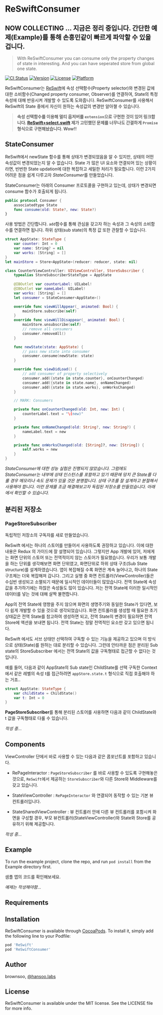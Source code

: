 # ReSwiftConsumer

## NOW COLLECTING ... 지금은 정리 중입니다. 간단한 예제(Example)를 통해 손흥민같이 빠르게 파악할 수 있을 겁니다.

> With ReSwiftConsumer you can consume only the property changes of state in interesting. And you can have seperated store from global one state.

[![CI Status](http://img.shields.io/travis/brownsoo/ReSwift-Consumer.svg?style=flat)](https://travis-ci.org/brownsoo/ReSwift-Consumer)
[![Version](https://img.shields.io/cocoapods/v/ReSwiftConsumer.svg?style=flat)](http://cocoapods.org/pods/ReSwiftConsumer)
[![License](https://img.shields.io/cocoapods/l/ReSwiftConsumer.svg?style=flat)](http://cocoapods.org/pods/ReSwiftConsumer)
[![Platform](https://img.shields.io/cocoapods/p/ReSwiftConsumer.svg?style=flat)](http://cocoapods.org/pods/ReSwiftConsumer)


ReSwiftConsumer는 [ReSwift](https://github.com/ReSwift/ReSwift)에 속성 선택함수(Property selector)와 변경된 값에 대한 소비함수(Changed property consumer, Observer)를 연결하여, State의 특정 속성에 대해 반응시켜 개발할 수 있도록 도와줍니다. ReSwiftConsumer를 사용해서 ReSwift의 State 중에서 자신이 원하는 속성값의 변경만 알아챌 수 있습니다.


> **속성 선택함수를 이용해 멀티 옵저버를 `extension`으로 구현한 것이 있어 링크합니다. [ReSwift+select.swift](https://gist.github.com/nferruzzi/a36e2be5c5da7dbe25e90a56fd1049ad) 제가 고민했던 문제를 너무나도 간결하게 `Promise`형식으로 구현해놨습니다. Wow!!**


## StateConsumer

ReSwift에서 newState 함수를 통해 상태가 변경되었음을 알 수 있지만, 상태의 어떤 속성값이 변경되었는지 알 수 없습니다. State 가 많은 UI 요소와 연결되어 있는 상황이라면, 빈번한 State updation에 대한 복잡하고 세밀한 처리가 필요합니다. 이런 2가지 어려운 점을 쉽게 다루고자 *StateConsumer*를 만들었습니다.

StateConsumer는 아래의 Consumer 프로토콜을 구현하고 있는데, 상태가 변경되면 consume 함수가 호출되게 됩니다.
```swift
public protocol Consumer {
    associatedtype State
    func consume(old: State?, new: State?)
}
```

사용 방법은 간단합니다. `add`함수를 통해 관심을 갖고자 하는 속성과 그 속성의 소비함수를 연결하면 됩니다. 하위 상태(sub state)의 특정 값 또한 관찰할 수 있습니다.

```swift
struct AppState: StateType {
    var counter: Int = 0
    var name: String? = nil
    var works: [String] = []
}
let mainStore = Store<AppState>(reducer: reducer, state: nil)

class CounterViewController: UIViewController, StoreSubscriber {
    typealias StoreSubscriberStateType = AppState
    
    @IBOutlet var counterLabel: UILabel!
    @IBOutlet var nameLabel: UILabel!
    var works: [String] = []
    let consumer = StateConsumer<AppState>()

    override func viewWillAppear(_ animated: Bool) {
        mainStore.subscribe(self)
    }
    override func viewWillDisappear(_ animated: Bool) {
        mainStore.unsubscribe(self)
        // remove all consumers
        consumer.removeAll()
    }

    func newState(state: AppState) {
        // pass new state into consumer
        consumer.consume(newState: state)
    }

    override func viewDidLoad() {
        // add consumer of property selectively
        consumer.add({state in state.counter}, onCounterChanged)
        consumer.add({state in state.name}, onNameChanged)
        consumer.add({state in state.works}, onWorksChanged)
    }

    // MARK: Consumers

    private func onCounterChanged(old: Int, new: Int) {
        counterLabel.text = "\(new)"
    }

    private func onNameChanged(old: String?, new: String?) {
        nameLabel.text = new
    }

    private func onWorksChanged(old: [String]?, new: [String]) {
        self.works = new
    }
}


```

*StateConsumer에 대한 성능 실험은 진행되지 않았습니다. 그럼에도 StateConsumer는 내부에 상태 인스턴스를 포함하고 있기 때문에 덩치 큰 State를 다룰 경우 메모리나 속도 문제가 있을 것은 분명합니다. 상태 구조를 잘 설계하고 분절해서 사용해야 합니다. 이런 문제를 조금 해결해보고자 독립된 저장소를 만들었습니다. 아래에서 확인할 수 있습니다.*

## 분리된 저장소

### PageStoreSubscriber

독립적인 저장소의 구독자를 새로 만들었습니다.

ReSwift 에서는 하나의 스토어를 만들어서 사용하도록 권장하고 있습니다. 이에 대한 내용은 Redux 의 가이드에 잘 설명되어 있습니다. 그렇지만 App 개발에 있어, 저에게는 화면 단위의 스토어 또는 전역적이지 않는 스토어가 필요했습니다. 우리가 보통 개발을 하는 단위를 생각해보면 화면 단위였고, 화면단위로 하위 상태 구조(Sub State structure)를 설계하였습니다. 앱이 복잡해질 수록 화면은 계속 늘어나고, 하나의 State 구조체는 더욱 복잡해져 갑니다. 그리고 실행 중 화면 컨트롤러(ViewController)들은 수십번 생성되고 소멸되기 때문에 일시적인 데이터들이 많았습니다. 전역 State에 속성값을 추가하기에는 하찮은 속성들도 많이 있습니다. 저는 전역 State에 이러한 일시적인 데이터를 넣는 것에 대해 살짝 불편합니다.

App의 전역 State에 영향을 주지 않으며 화면의 생명주기와 동일한 State가 있다면, 보다 쉽게 개발할 수 있을 것으로 생각되었습니다. 화면 컨트롤러를 생성할 때 필요한 초기 상태값은 전역 State를 참고하여 생성하면 되고, 전역 State의 변경이 필요하면 전역 Store에 액션을 보내면 됩니다. 전역 State는 정말 전역적인 요소만 갖고 있으면 됩니다.

ReSwift 에서도 서브 상태만 선택하여 구독할 수 있는 기능을 제공하고 있으며 이 방식으로 상태(State)를 원하는 대로 분리할 수 있습니다. 그런데 안타까운 점은 분리된 Sub state의 StoreSubscriber 에서는 전역 State의 값을 구독형태로 접근할 수 없다는 것입니다.

예를 들어, 다음과 같이 AppState의 Sub state인 ChildState를 선택 구독한 Context에서 같은 레벨의 속성 t를 접근하려면 `appStore.state.t` 형식으로 직접 호출해야 하는 거죠.. 

```swift
struct AppState: StateType {
    var childState = ChildState()
    var t: Int = 0
}
```

**PageStoreSubscriber**를 통해 분리된 스토어를 사용하면 다음과 같이 ChildState와 t 값을 구독형태로 다룰 수 있습니다.

*작성 중...*



## Components

ViewController 단에서 바로 사용할 수 있는 다음과 같은 콤포넌트를 포함하고 있습니다.

* RePageInteractor : `PageStoreSubscriber` 를 바로 사용할 수 있도록 구현해놓은 것으로, `ReSwift`에서 제공하는 `StoreSubscriber`와 다른 Store와 Middleware를 갖고 있습니다.

* StateViewController : `RePageInteractor` 와 연결되어 동작할 수 있는 기본 뷰 컨트롤러입니다.

* StateSharedViewController : 뷰 컨트롤러 안에 다른 뷰 컨트롤러를 포함시켜 화면을 구성할 경우, 부모 뷰컨트롤러(StateViewController)와 State와 Store를 공유하기 위해 제공합니다.

*작성 중...*

## Example

To run the example project, clone the repo, and run `pod install` from the Example directory first.

샘플 앱의 코드를 확인해보세요.

*예제는 작성해야함...*

## Requirements

## Installation

ReSwiftConsumer is available through [CocoaPods](http://cocoapods.org). To install
it, simply add the following line to your Podfile:

```ruby
pod 'ReSwift'
pod 'ReSwiftConsumer'
```

## Author

brownsoo, [@hansoo.labs](https://twitter.com/hansoolabs)

## License

ReSwiftConsumer is available under the MIT license. See the LICENSE file for more info.
